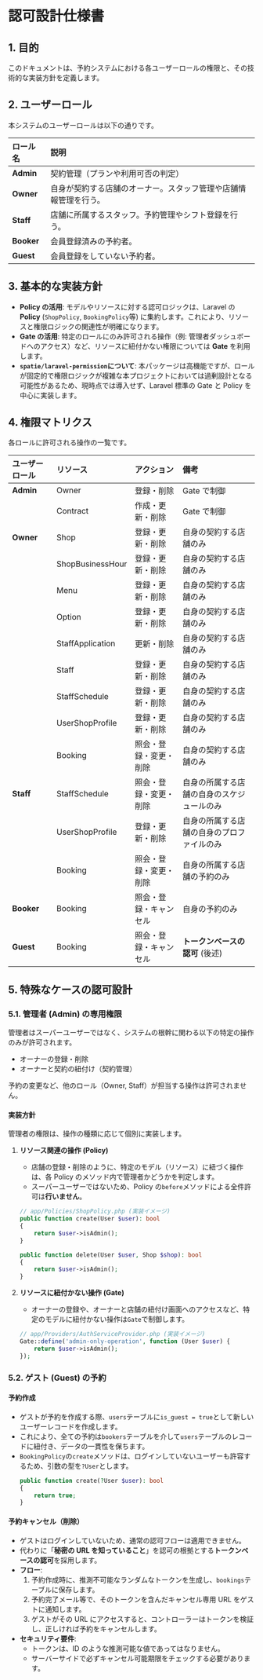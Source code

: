 # 認可設計仕様書

## 1. 目的

このドキュメントは、予約システムにおける各ユーザーロールの権限と、その技術的な実装方針を定義します。

## 2. ユーザーロール

本システムのユーザーロールは以下の通りです。

| ロール名   | 説明                                                             |
| :--------- | :--------------------------------------------------------------- |
| **Admin**  | 契約管理（プランや利用可否の判定）                               |
| **Owner**  | 自身が契約する店舗のオーナー。スタッフ管理や店舗情報管理を行う。 |
| **Staff**  | 店舗に所属するスタッフ。予約管理やシフト登録を行う。             |
| **Booker** | 会員登録済みの予約者。                                           |
| **Guest**  | 会員登録をしていない予約者。                                     |

## 3. 基本的な実装方針

-   **Policy の活用**: モデルやリソースに対する認可ロジックは、Laravel の **Policy** (`ShopPolicy`, `BookingPolicy`等) に集約します。これにより、リソースと権限ロジックの関連性が明確になります。
-   **Gate の活用**: 特定のロールにのみ許可される操作（例: 管理者ダッシュボードへのアクセス）など、リソースに紐付かない権限については **Gate** を利用します。
-   **`spatie/laravel-permission`について**: 本パッケージは高機能ですが、ロールが固定的で権限ロジックが複雑な本プロジェクトにおいては過剰設計となる可能性があるため、現時点では導入せず、Laravel 標準の Gate と Policy を中心に実装します。

## 4. 権限マトリクス

各ロールに許可される操作の一覧です。

| ユーザーロール | リソース         | アクション             | 備考                                       |
| :------------- | :--------------- | :--------------------- | :----------------------------------------- |
| **Admin**      | Owner            | 登録・削除             | Gate で制御                                |
|                | Contract         | 作成・更新・削除       | Gate で制御                                |
| **Owner**      | Shop             | 登録・更新・削除       | 自身の契約する店舗のみ                     |
|                | ShopBusinessHour | 登録・更新・削除       | 自身の契約する店舗のみ                     |
|                | Menu             | 登録・更新・削除       | 自身の契約する店舗のみ                     |
|                | Option           | 登録・更新・削除       | 自身の契約する店舗のみ                     |
|                | StaffApplication | 更新・削除             | 自身の契約する店舗のみ                     |
|                | Staff            | 登録・更新・削除       | 自身の契約する店舗のみ                     |
|                | StaffSchedule    | 登録・更新・削除       | 自身の契約する店舗のみ                     |
|                | UserShopProfile  | 登録・更新・削除       | 自身の契約する店舗のみ                     |
|                | Booking          | 照会・登録・変更・削除 | 自身の契約する店舗のみ                     |
| **Staff**      | StaffSchedule    | 照会・登録・変更・削除 | 自身の所属する店舗の自身のスケジュールのみ |
|                | UserShopProfile  | 登録・更新・削除       | 自身の所属する店舗の自身のプロファイルのみ |
|                | Booking          | 照会・登録・変更・削除 | 自身の所属する店舗の予約のみ               |
| **Booker**     | Booking          | 照会・登録・キャンセル | 自身の予約のみ                             |
| **Guest**      | Booking          | 照会・登録・キャンセル | **トークンベースの認可** (後述)            |

## 5. 特殊なケースの認可設計

### 5.1. 管理者 (Admin) の専用権限

管理者はスーパーユーザーではなく、システムの根幹に関わる以下の特定の操作のみが許可されます。

-   オーナーの登録・削除
-   オーナーと契約の紐付け（契約管理）

予約の変更など、他のロール（Owner, Staff）が担当する操作は許可されません。

#### 実装方針

管理者の権限は、操作の種類に応じて個別に実装します。

1.  **リソース関連の操作 (Policy)**

    -   店舗の登録・削除のように、特定のモデル（リソース）に紐づく操作は、各 Policy のメソッド内で管理者かどうかを判定します。
    -   スーパーユーザーではないため、Policy の`before`メソッドによる全件許可は**行いません**。

    ```php
    // app/Policies/ShopPolicy.php (実装イメージ)
    public function create(User $user): bool
    {
        return $user->isAdmin();
    }

    public function delete(User $user, Shop $shop): bool
    {
        return $user->isAdmin();
    }
    ```

2.  **リソースに紐付かない操作 (Gate)**

    -   オーナーの登録や、オーナーと店舗の紐付け画面へのアクセスなど、特定のモデルに紐付かない操作は`Gate`で制御します。

    ```php
    // app/Providers/AuthServiceProvider.php (実装イメージ)
    Gate::define('admin-only-operation', function (User $user) {
        return $user->isAdmin();
    });
    ```

### 5.2. ゲスト (Guest) の予約

#### 予約作成

-   ゲストが予約を作成する際、`users`テーブルに`is_guest = true`として新しいユーザーレコードを作成します。
-   これにより、全ての予約は`bookers`テーブルを介して`users`テーブルのレコードに紐付き、データの一貫性を保ちます。
-   `BookingPolicy`の`create`メソッドは、ログインしていないユーザーも許容するため、引数の型を`?User`とします。
    ```php
    public function create(?User $user): bool
    {
        return true;
    }
    ```

#### 予約キャンセル（削除）

-   ゲストはログインしていないため、通常の認可フローは適用できません。
-   代わりに「**秘密の URL を知っていること**」を認可の根拠とする**トークンベースの認可**を採用します。
-   **フロー**:
    1. 予約作成時に、推測不可能なランダムなトークンを生成し、`bookings`テーブルに保存します。
    2. 予約完了メール等で、そのトークンを含んだキャンセル専用 URL をゲストに通知します。
    3. ゲストがその URL にアクセスすると、コントローラーはトークンを検証し、正しければ予約をキャンセルします。
-   **セキュリティ要件**:
    -   トークンは、ID のような推測可能な値であってはなりません。
    -   サーバーサイドで必ずキャンセル可能期限をチェックする必要があります。
